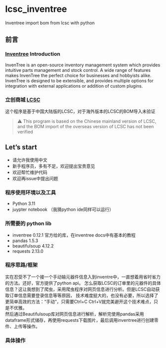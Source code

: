 # lcsc_inventree
Inventree import bom from lcsc with python

## 前言
### [Inventree](https://inventree.org/) Introduction
InvenTree is an open-source inventory management system which provides intuitive parts management and stock control. A wide range of features makes InvenTree the perfect choice for businesses and hobbyists alike. InvenTree is designed to be extensible, and provides multiple options for integration with external applications or addition of custom plugins.

### 立创商城 [LCSC](https://www.szlcsc.com/)

这个程序是基于中国大陆版的LCSC，对于海外版本的LCSC的BOM导入未验证
> :warning: This program is based on the Chinese mainland version of LCSC, and the BOM import of the overseas version of LCSC has not been verified

## Let’s start
* 请允许我使用中文
* 新手程序员，多有不足，欢迎提出宝贵意见
* 欢迎帮忙维护代码
* 欢迎再issue中提出问题

### 程序使用环境以及工具
* Python 3.11
* juypter notebook （我猜python ide同样可以运行）
### 所需要的 python lib
* inventree 0.12.1 官方给的库，在inventree docs中有基本的教程
* pandas 1.5.3
* beautifulsoup 4.12.2
* requests 2.13.0
### 程序思路/框架
实在忍受不了一个接一个手动输元器件信息入到inventre中，一直想着用省时省力的方法。还好，官方提供了python api。
怎么获取LCSC的订单里的元器件的具体信息？这让我想到了爬虫，采用爬虫程序对网页信息进行分析。但是LCSC自动获取订单信息需要登录信息等等原因，
技术难度挺大的，也没有必要，所以选择了更简单高效的方法：“手动”，只需要Ctrl+C Ctrl+V就完美避开这个技术难点，只是不优雅。<br>
然后通过Beautifulsoup库对网页信息进行解析，解析完使用pandas采用dataframe形式储存，再使用requests下载图片，最后调用inventree进行创建零件、上传等操作。
### 具体操作


